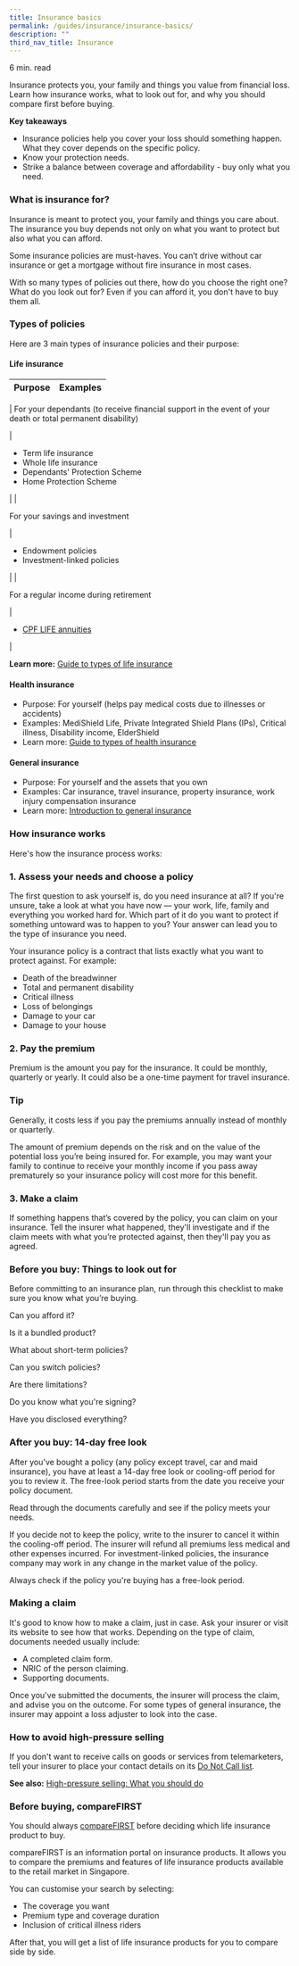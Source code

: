 ```yaml
---
title: Insurance basics
permalink: /guides/insurance/insurance-basics/
description: ""
third_nav_title: Insurance
---
```

6 min. read

Insurance protects you, your family and things you value from financial loss. Learn how insurance works, what to look out for, and why you should compare first before buying.

**Key takeaways**

*   Insurance policies help you cover your loss should something happen. What they cover depends on the specific policy.
*   Know your protection needs.
*   Strike a balance between coverage and affordability - buy only what you need.

### What is insurance for?

Insurance is meant to protect you, your family and things you care about. The insurance you buy depends not only on what you want to protect but also what you can afford.

Some insurance policies are must-haves. You can’t drive without car insurance or get a mortgage without fire insurance in most cases.

With so many types of policies out there, how do you choose the right one? What do you look out for? Even if you can afford it, you don't have to buy them all.

### Types of policies

Here are 3 main types of insurance policies and their purpose:

#### Life insurance

| Purpose | Examples |
| --- | --- |
| 
For your dependants (to receive financial support in the event of your death or total permanent disability)

 | 

*   Term life insurance
*   Whole life insurance
*   Dependants' Protection Scheme
*   Home Protection Scheme

 |
| 

For your savings and investment

 | 

*   Endowment policies
*   Investment-linked policies

 |
| 

For a regular income during retirement

 | 

*   [CPF LIFE annuities](https://www.cpf.gov.sg/member/retirement-income/monthly-payouts/cpf-life)

 |

**Learn more:** [Guide to types of life insurance](https://www.moneysense.gov.sg/starter-packs/guide-to-types-of-life-insurance)

#### Health insurance

*   Purpose: For yourself (helps pay medical costs due to illnesses or accidents)
*   Examples: MediShield Life, Private Integrated Shield Plans (IPs), Critical illness, Disability income, ElderShield
*   Learn more: [Guide to types of health insurance](https://www.moneysense.gov.sg/starter-packs/guide-to-types-of-health-insurance)

#### General insurance

*   Purpose: For yourself and the assets that you own
*   Examples: Car insurance, travel insurance, property insurance, work injury compensation insurance
*   Learn more: [Introduction to general insurance](https://www.moneysense.gov.sg/articles/2018/10/introduction-to-general-insurance)

### How insurance works

Here's how the insurance process works:

### 1\. Assess your needs and choose a policy

The first question to ask yourself is, do you need insurance at all? If you're unsure, take a look at what you have now — your work, life, family and everything you worked hard for. Which part of it do you want to protect if something untoward was to happen to you? Your answer can lead you to the type of insurance you need.

Your insurance policy is a contract that lists exactly what you want to protect against. For example:

*   Death of the breadwinner
*   Total and permanent disability
*   Critical illness
*   Loss of belongings
*   Damage to your car
*   Damage to your house

### 2\. Pay the premium

Premium is the amount you pay for the insurance. It could be monthly, quarterly or yearly. It could also be a one-time payment for travel insurance.

### Tip

Generally, it costs less if you pay the premiums annually instead of monthly or quarterly.

The amount of premium depends on the risk and on the value of the potential loss you’re being insured for. For example, you may want your family to continue to receive your monthly income if you pass away prematurely so your insurance policy will cost more for this benefit.

### 3\. Make a claim

If something happens that’s covered by the policy, you can claim on your insurance. Tell the insurer what happened, they'll investigate and if the claim meets with what you’re protected against, then they'll pay you as agreed.

### Before you buy: Things to look out for

Before committing to an insurance plan, run through this checklist to make sure you know what you’re buying.

Can you afford it?

Is it a bundled product?

What about short-term policies?

Can you switch policies?

Are there limitations?

Do you know what you're signing?

Have you disclosed everything?

### After you buy: 14-day free look

After you've bought a policy (any policy except travel, car and maid insurance), you have at least a 14-day free look or cooling-off period for you to review it. The free-look period starts from the date you receive your policy document.

Read through the documents carefully and see if the policy meets your needs.

If you decide not to keep the policy, write to the insurer to cancel it within the cooling-off period. The insurer will refund all premiums less medical and other expenses incurred. For investment-linked policies, the insurance company may work in any change in the market value of the policy.

Always check if the policy you're buying has a free-look period.

### Making a claim

It's good to know how to make a claim, just in case. Ask your insurer or visit its website to see how that works. Depending on the type of claim, documents needed usually include:

*   A completed claim form.
*   NRIC of the person claiming.
*   Supporting documents.

Once you've submitted the documents, the insurer will process the claim, and advise you on the outcome. For some types of general insurance, the insurer may appoint a loss adjuster to look into the case.

### How to avoid high-pressure selling

If you don't want to receive calls on goods or services from telemarketers, tell your insurer to place your contact details on its [Do Not Call list](https://www.dnc.gov.sg/index.html).

**See also:** [High-pressure selling: What you should do](https://www.moneysense.gov.sg/articles/2018/11/high-pressure-selling-what-you-should-do)

### Before buying, compareFIRST

You should always [compareFIRST](http://www.comparefirst.sg/wap/homeEvent.action) before deciding which life insurance product to buy.

compareFIRST is an information portal on insurance products. It allows you to compare the premiums and features of life insurance products available to the retail market in Singapore.

You can customise your search by selecting:

*   The coverage you want
*   Premium type and coverage duration
*   Inclusion of critical illness riders

After that, you will get a list of life insurance products for you to compare side by side.